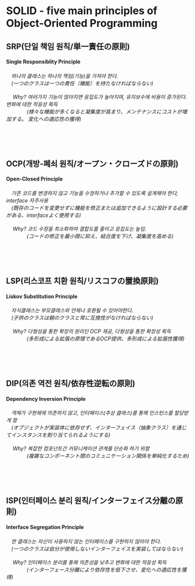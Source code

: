 
# SOLID - five main principles of Object-Oriented Programming


<h2> SRP(단일 책임 원칙/単一責任の原則)</h2>


<h4> Single Responsiblity Principle<h4>
<h6>
<a>　</a>하나의 클래스는 하나의 책임(기능)을 가져야 한다.<br>
<a>　</a>(一つのクラスは一つの責任（機能）を持たなければならない)  
<br><br>
<a>　</a> Why? 여러가지 기능이 많아지면 응집도가 높아지며, 유지보수에 비용이 증가된다. 변화에 대한 적응성 획득<br>
<a>　　　　</a>(様々な機能が多くなると凝集度が高まり、メンテナンスにコストが増加する。 変化への適応性の獲得) 
</h6>

<br>
<br>

<h2> OCP(개방-폐쇠 원칙/オープン・クローズドの原則)</h2>

<h4> Open-Closed Principle<h4>
<h6>
<a>　</a>기존 코드를 변경하지 않고 기능을 수정하거나 추가할 수 있도록 설계해야 한다, interface 자주사용<br>
<a>　</a>(既存のコードを変更せずに機能を修正または追加できるように設計する必要がある、interfaceよく使用する)  
<br><br>
<a>　</a>  Why? 코드 수정을 최소화하여 결합도를 줄이고 응집도는 높임.<br>
<a>　　　　</a>(コードの修正を最小限に抑え、結合度を下げ、凝集度を高める)
</h6>

<br>
<br>

<h2> LSP(리스코프 치환 원칙/リスコフの置換原則)</h2>

<h4> Liskov Substitution Principle<h4>
<h6>
<a>　</a>자식클래스는 부모클래스와 언제나 호환될 수 있어야한다.<br>
<a>　</a>(子供のクラスは親のクラスと常に互換性がなければならない)
<br><br>
<a>　</a> Why? 다형성을 통한 확장의 원리인 OCP 제공, 다형성을 통한 확장성 획득<br>
<a>　　　　</a>(多形成による拡張の原理であるOCP提供、多形成による拡張性獲得)
</h6>

<br>
<br>

<h2> DIP(의존 역전 원칙/依存性逆転の原則)</h2>

<h4> Dependency Inversion Principle<h4>
<h6>
<a>　</a>객체가 구현체에 의존하지 않고, 인터페이스(추상 클래스)를 통해 인스턴스를 할당받게 함<br>
<a>　</a>(オブジェクトが実装体に依存せず、インターフェイス（抽象クラス）を通じてインスタンスを割り当てられるようにする)
<br><br>
<a>　</a> Why? 복잡한 컴포넌트간 커뮤니케이션 관계를 단순화 하기 위함<br>
<a>　　　　</a>(複雑なコンポーネント間のコミュニケーション関係を単純化するため)
</h6>

<br>
<br>

<h2> ISP(인터페이스 분리 원칙/インターフェイス分離の原則)</h2>

<h4> Interface Segregation Principle<h4>
<h6>
<a>　</a>한 클래스는 자신이 사용하지 않는 인터페이스를 구현하지 않아야 한다.<br>
<a>　</a>(一つのクラスは自分が使用しないインターフェイスを実装してはならない)
<br><br>
<a>　</a> Why? 인터페이스 분리를 통해 의존성을 낮추고 변화에 대한 적응성 획득<br>
<a>　　　　</a>(インターフェース分離により依存性を低下させ、変化への適応性を獲得)
</h6>

<br>
<br>

